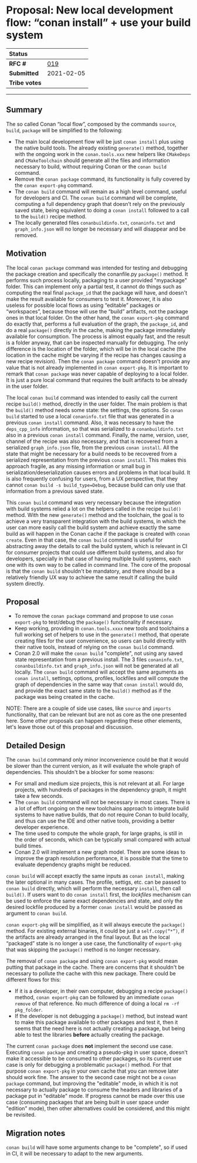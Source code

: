 # Proposal: New local development flow: “conan install” + use your build system

| **Status**        |                                                   |
|:------------------|:--------------------------------------------------|
| **RFC #**         | [019](https://github.com/conan-io/tribe/pull/19)  |
| **Submitted**     | 2021-02-05                                        |
| **Tribe votes**   |                                                   |

---

## Summary

The so called Conan “local flow”, composed by the commands ``source``, ``build``, ``package`` will be simplified to the following:

- The main local development flow will be just ``conan install`` plus using the native build tools. The already existing ``generate()`` method, together with the ongoing work in the ``conan.tools.xxx`` new helpers like ``CMakeDeps`` and ``CMakeToolchain`` should generate all the files and information necessary to build, without requiring Conan or the ``conan build`` command.
- Remove the ``conan package`` command, its functionality is fully covered by the ``conan export-pkg`` command.
- The ``conan build`` command will remain as a high level command, useful for developers and CI. The ``conan build`` command will be complete, computing a full dependency graph that doesn’t rely on the previously saved state, being equivalent to doing a ``conan install`` followed to a call to the ``build()`` recipe method.
- The locally generated files ``conanbuildinfo.txt``, ``conaninfo.txt`` and ``graph_info.json`` will no longer be necessary and will disappear and be removed.


## Motivation

The local ``conan package`` command was intended for testing and debugging the package creation and specifically the conanfile.py ``package()`` method.
It performs such process locally, packaging to a user provided "mypackage" folder. This can implement only a partial test, it cannot do things such as computing the real final ``package_id`` that the package will have, and doesn't make the result available for consumers to test it. Moreover, it is also useless for possible local flows as using “editable” packages or “workspaces”, because those will use the “build” artifacts, not the package ones in that local folder.
On the other hand, the ``conan export-pkg`` command do exactly that, performs a full evaluation of the graph, the ``package_id``, and do a real ``package()`` directly in the cache, making the package immediately available for consumption. The process is almost equally fast, and the result is a folder anyway, that can be inspected manually for debugging. The only difference is the location of the folder, which will be in the local cache (the location in the cache might be varying if the recipe has changes causing a new recipe revision). Then the ``conan package`` command doesn't provide any value that is not already implemented in ``conan export-pkg``. It is important to remark that ``conan package`` was never capable of deploying to a local folder. It is just a pure local command that requires the built artifacts to be already in the user folder.

The local ``conan build`` command was intended to easily call the current recipe ``build()`` method, directly in the user folder. The main problem is that the ``build()`` method needs some state: the settings, the options. So ``conan build`` started to use a local ``conaninfo.txt`` file that was generated in a previous ``conan install`` command. Also, it was necessary to have the ``deps_cpp_info`` information, so that was serialized to a ``conanbuildinfo.txt`` also in a previous ``conan install`` command. Finally, the name, version, user, channel of the recipe was also necessary, and that is recovered from a serialized ``graph_info.json`` file, from the previous ``conan install``. All the state that might be necessary for a build needs to be recovered from a serialized representation from the previous ``conan install``. This makes this approach fragile, as any missing information or small bug in serialization/deserialization causes errors and problems in that local build. It is also frequently confusing for users, from a UX perspective, that they cannot ``conan build -s build_type=Debug``, because build can only use that information from a previous saved state.

This ``conan build`` command was very necessary because the integration with build systems relied a lot on the helpers called in the recipe ``build()`` method. With the new ``generate()`` method and the toolchain, the goal is to achieve a very transparent integration with the build systems, in which the user can more easily call the build system and achieve exactly the same build as will happen in the Conan cache if the package is created with ``conan create``. Even in that case, the ``conan build`` command is useful for abstracting away the details to call the build system, which is relevant in CI for consumer projects that could use different build systems, and also for developers, specially in that case of having multiple build systems, each one with its own way to be called in command line. The core of the proposal is that the ``conan build`` shouldn't be mandatory, and there should be a relatively friendly UX way to achieve the same result if calling the build system directly.


## Proposal

- To remove the ``conan package`` command and propose to use ``conan export-pkg`` to test/debug the ``package()`` functionality if necessary.
- Keep working, providing in ``conan.tools.xxxx`` new tools and toolchains a full working set of helpers to use in the ``generate()`` method, that operate creating files for the user convenience, so users can build directly with their native tools, instead of relying on the ``conan build`` command.
- Conan 2.0 will make the ``conan build`` "complete", not using any saved state representation from a previous install. The 3 files ``conaninfo.txt``, ``conanbuildinfo.txt`` and ``graph_info.json`` will not be generated at all locally. The ``conan build`` command will accept the same arguments as ``conan install``, settings, options, profiles, lockfiles and will compute the graph of dependencies in the same way that ``conan install`` would do, and provide the exact same state to the ``build()`` method as if the package was being created in the cache.

NOTE: There are a couple of side use cases, like ``source`` and ``imports`` functionality, that can be relevant but are not as core as the one presented here. Some other proposals can happen regarding these other elements, let's leave those out of this proposal and discussion.


## Detailed Design

The ``conan build`` command only minor inconvenience could be that it would be slower than the current version, as it will evaluate the whole graph of dependencies. This shouldn't be a blocker for some reasons:

- For small and medium size projects, this is not relevant at all. For large projects, with hundreds of packages in the dependency graph, it might take a few seconds.
- The ``conan build`` command will not be necessary in most cases. There is a lot of effort ongoing on the new toolchains approach to integrate build systems to have native builds, that do not require Conan to build locally, and thus can use the IDE and other native tools, providing a better developer experience.
- The time used to compute the whole graph, for large graphs, is still in the order of seconds, which can be typically small compared with actual build times.
- Conan 2.0 will implement a new graph model. There are some ideas to improve the graph resolution performance, it is possible that the time to evaluate dependency graphs might be reduced.

``conan build`` will accept exactly the same inputs as ``conan install``, making the later optional in many cases. The profile, settigs, etc. can be passed to ``conan build`` directly, which will perform the necessary ``install``, then call ``build()``. If users want to do ``conan install`` first, the *lockfiles* mechanism can be used to enforce the same exact dependencies and state, and only the desired lockfile produced by a former ``conan install`` would be passed as argument to ``conan build``.

``conan export-pkg`` will be simplified, as it will always execute the ``package()`` method. For existing external binaries, it could be just a ``self.copy(“*”)``, if the artifacts are already arranged in the final layout. But as the local “packaged” state is no longer a use case, the functionality of ``export-pkg`` that was skipping the ``package()`` method is no longer necessary.

The removal of ``conan package`` and using ``conan export-pkg`` would mean putting that package in the cache. There are concerns that it shouldn't be necessary to pollute the cache with this new package. There could be different flows for this:
- If it is a developer, in their own computer, debugging a recipe ``package()`` method, ``conan export-pkg`` can be followed by an immediate ``conan remove`` of that reference. No much difference of doing a local ``rm -rf pkg_folder``.
- If the developer is not debugging a ``package()`` method, but instead want to make this package available to other packages and test it, then it seems that the need here is not actually creating a package, but being able to test the libraries **before** actually creating the package.

The current ``conan package`` does **not** implement the second use case. Executing ``conan package`` and creating a pseudo-pkg in user space, doesn't make it accessible to be consumed to other packages, so its current use case is only for debugging a problematic ``package()`` method. For that purpose ``conan export-pkg`` in your own cache that you can remove later should work fine. The answer to the second case might not be a ``conan package`` command, but improving the "editable" mode, in which it is not necessary to actually package to consume the headers and libraries of a package put in "editable" mode. If progress cannot be made over this use case (consuming packages that are being built in user space under "edition" mode), then other alternatives could be considered, and this might be revisited.

## Migration notes

``conan build`` will have some arguments change to be "complete", so if used in CI, it will be necessary to adapt to the new arguments.
